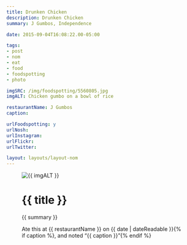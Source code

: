 ```yaml
---
title: Drunken Chicken
description: Drunken Chicken
summary: J Gumbos, Independence

date: 2015-09-04T16:08:22.00-05:00

tags:
- post
- nom
- eat
- food
- foodspotting
- photo

imgSRC: /img/foodspotting/5560805.jpg
imgALT: Chicken gumbo on a bowl of rice

restaurantName: J Gumbos
caption:

urlFoodspotting: y
urlNosh: 
urlInstagram: 
urlFlickr:
urlTwitter: 

layout: layouts/layout-nom
---
```

<figure class="nom">
	<img class="u-photo img-border" src="{{ imgSRC }}" alt="{{ imgALT }}">
	<figcaption>
		<h1 class="title p-name">{{ title }}</h1>
		<p class="summary">{{ summary }}</p>
		<p>Ate this at {{ restaurantName }} on <time class="dt-published" datetime="{{ date | dateIso }}">{{ date | dateReadable }}</time>{% if caption %}, and noted <q class="caption">{{ caption }}</q>{% endif %}
	</figcaption>
</figure>

